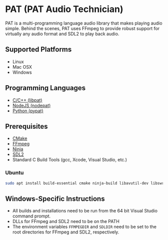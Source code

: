 # PAT (PAT Audio Technician)
PAT is a multi-programming language audio library that makes playing audio simple. Behind the 
scenes, PAT uses FFmpeg to provide robust support for virtually any audio format and SDL2 to 
play back audio.

## Supported Platforms
- Linux
- Mac OSX
- Windows

## Programming Languages
- [C/C++ (libpat)](libpat/README.md)
- [NodeJS (nodepat)](nodepat/README.md)
- [Python (pypat)](pypat/README.md)

## Prerequisites
- [CMake](https://cmake.org/download/)
- [FFmpeg](https://www.ffmpeg.org/download.html)
- [Ninja](https://github.com/ninja-build/ninja/releases)
- [SDL2](https://www.libsdl.org/download-2.0.php)
- Standard C Build Tools (gcc, Xcode, Visual Studio, etc.)

### Ubuntu
```bash
sudo apt install build-essential cmake ninja-build libavutil-dev libswresample-dev libavdevice-dev libavcodec-dev libavformat-dev libswscale-dev libsdl2-dev
```

## Windows-Specific Instructions
- All builds and installations need to be run from the 64 bit Visual Studio command prompt.
- DLLs for FFmpeg and SDL2 need to be on the PATH
- The environment variables `FFMPEGDIR` and `SDLDIR` need to be set to the root directories 
  for FFmpeg and SDL2, respectively.
